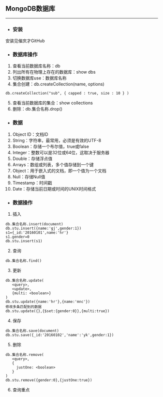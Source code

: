## MongoDB数据库
**************
- ### 安装
安装见催庆才GitHub
- ### 数据库操作
1. 查看当前数据库名称：db
2. 列出所有在物理上存在的数据库：show dbs
3. 切换数据库use：数据库名称
4. 集合创建：db.createCollection(name, options)
```
db.createCollection("sub", { capped : true, size : 10 } )
```
5. 查看当前数据库的集合：show collections
6. 删除：db.集合名称.drop()
- ### 数据
1. Object ID：文档ID
2. String：字符串，最常用，必须是有效的UTF-8
3. Boolean：存储一个布尔值，true或false
4. Integer：整数可以是32位或64位，这取决于服务器
5. Double：存储浮点值
6. Arrays：数组或列表，多个值存储到一个键
7. Object：用于嵌入式的文档，即一个值为一个文档
8. Null：存储Null值
9. Timestamp：时间戳
10. Date：存储当前日期或时间的UNIX时间格式
- ### 数据操作
1. 插入
```
db.集合名称.insert(document)
db.stu.insert({name:'gj',gender:1})
s1={_id:'20160101',name:'hr'}
s1.gender=0
db.stu.insert(s1)
```
2. 查询
```
db.集合名称.find()
```
3. 更新
```
db.集合名称.update(
   <query>,
   <update>,
   {multi: <boolean>}
)
db.stu.update({name:'hr'},{name:'mnc'})
修改多条匹配到的数据
db.stu.update({},{$set:{gender:0}},{multi:true})
```
4. 保存
```
db.集合名称.save(document)
db.stu.save({_id:'20160102','name':'yk',gender:1})
```
5. 删除
```
db.集合名称.remove(
   <query>,
   {
     justOne: <boolean>
   }
)
db.stu.remove({gender:0},{justOne:true})
```
6. 查询重点
```

```
